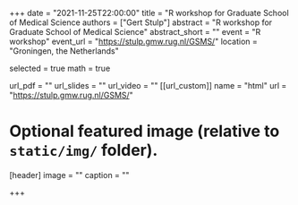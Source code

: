 +++
date = "2021-11-25T22:00:00"
title = "R workshop for Graduate School of Medical Science
authors = ["Gert Stulp"]
abstract = "R workshop for Graduate School of Medical Science"
abstract_short = ""
event = "R workshop"
event_url = "https://stulp.gmw.rug.nl/GSMS/"
location = "Groningen, the Netherlands"

selected = true
math = true

url_pdf = ""
url_slides = ""
url_video = ""
[[url_custom]]
    name = "html"
    url = "https://stulp.gmw.rug.nl/GSMS/"

# Optional featured image (relative to `static/img/` folder).
[header]
image = ""
caption = ""

+++
